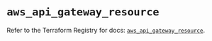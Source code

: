 # `aws_api_gateway_resource`

Refer to the Terraform Registry for docs: [`aws_api_gateway_resource`](https://registry.terraform.io/providers/hashicorp/aws/6.14.1/docs/resources/api_gateway_resource).
